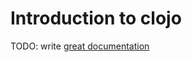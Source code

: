 # Introduction to clojo

TODO: write [great documentation](http://jacobian.org/writing/what-to-write/)
